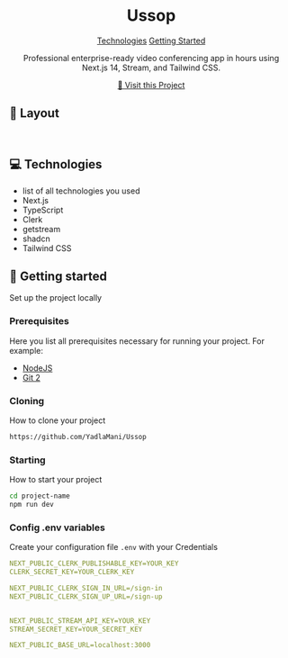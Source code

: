                   
 
<h1 align="center" style="font-weight: bold;">Ussop</h1>

<p align="center">
<a href="#tech">Technologies</a>
<a href="#started">Getting Started</a>

</p>


<p align="center">Professional enterprise-ready video conferencing app in hours using Next.js 14, Stream, and Tailwind CSS.</p>


<p align="center">
<a href="https://ussop-nu.vercel.app/">📱 Visit this Project</a>
</p>
 
<h2 id="layout">🎨 Layout</h2>

<p align="center">
<img src="https://i.imghippo.com/files/O7exX1715004357.png" alt="" border="0">
<img src="https://i.imghippo.com/files/UFVgA1715004796.png" alt="" border="0">



</p>
 
<h2 id="technologies">💻 Technologies</h2>

- list of all technologies you used
- Next.js
- TypeScript
- Clerk
- getstream
- shadcn
- Tailwind CSS
 
<h2 id="started">🚀 Getting started</h2>

Set up the project locally
 
<h3>Prerequisites</h3>

Here you list all prerequisites necessary for running your project. For example:

- [NodeJS](https://github.com/)
- [Git 2](https://github.com)
 
<h3>Cloning</h3>

How to clone your project

```bash
https://github.com/YadlaMani/Ussop
```
 
<h3>Starting</h3>

How to start your project

```bash
cd project-name
npm run dev
```
<h3>Config .env variables</h2>

Create your configuration file `.env` with your  Credentials

```yaml
NEXT_PUBLIC_CLERK_PUBLISHABLE_KEY=YOUR_KEY
CLERK_SECRET_KEY=YOUR_CLERK_KEY

NEXT_PUBLIC_CLERK_SIGN_IN_URL=/sign-in
NEXT_PUBLIC_CLERK_SIGN_UP_URL=/sign-up


NEXT_PUBLIC_STREAM_API_KEY=YOUR_KEY
STREAM_SECRET_KEY=YOUR_SECRET_KEY

NEXT_PUBLIC_BASE_URL=localhost:3000
```
 

 
